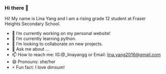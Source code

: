 ### Hi there 👋

<!--
**linayang76/linayang76** is a ✨ _special_ ✨ repository because its `README.md` (this file) appears on your GitHub profile. -->

Hi! My name is Lina Yang and I am a rising grade 12 student at Fraser Heights Secondary School.

- 🔭 I’m currently working on my personal website!
- 🌱 I’m currently learning python.
- 👯 I’m looking to collaborate on new projects.
- 💬 Ask me about ...
- 📫 How to reach me: IG:@_linayangg or Email: lina.yang2016@gmail.com
- 😄 Pronouns: she/her
- ⚡ Fun fact: I love dimsum!
